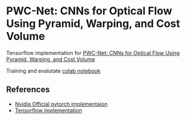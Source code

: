 # PWC-Net: CNNs for Optical Flow Using Pyramid, Warping, and Cost Volume

Tensorflow implementation for [PWC-Net: CNNs for Optical Flow Using Pyramid, Warping, and Cost Volume](https://arxiv.org/abs/1709.02371)

Training and evalutate [colab notebook](https://colab.research.google.com/drive/1xcs4FKia3T32kuvHyRKr2NKa9Ue8eMqB?usp=sharing)

## References
- [Nvidia Official pytorch implementaion](https://github.com/NVlabs/PWC-Net)
- [Tensorflow implementation](https://github.com/philferriere/tfoptflow)